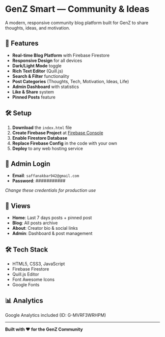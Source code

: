 # GenZ Smart — Community & Ideas

A modern, responsive community blog platform built for GenZ to share thoughts, ideas, and motivation.

## 🚀 Features

- **Real-time Blog Platform** with Firebase Firestore
- **Responsive Design** for all devices
- **Dark/Light Mode** toggle
- **Rich Text Editor** (Quill.js)
- **Search & Filter** functionality
- **Post Categories** (Thoughts, Tech, Motivation, Ideas, Life)
- **Admin Dashboard** with statistics
- **Like & Share** system
- **Pinned Posts** feature

## 🛠️ Setup

1. **Download** the `index.html` file
2. **Create Firebase Project** at [Firebase Console](https://console.firebase.google.com)
3. **Enable Firestore Database**
4. **Replace Firebase Config** in the code with your own
5. **Deploy** to any web hosting service

## 🔐 Admin Login

- **Email**: `saffanakbar942@gmail.com`
- **Password**:  ###########

*Change these credentials for production use*

## 📱 Views

- **Home**: Last 7 days posts + pinned post
- **Blog**: All posts archive
- **About**: Creator bio & social links
- **Admin**: Dashboard & post management

## 🛠️ Tech Stack

- HTML5, CSS3, JavaScript
- Firebase Firestore
- Quill.js Editor
- Font Awesome Icons
- Google Fonts

## 📊 Analytics

Google Analytics included (ID: G-MVRF3WRHPM)

---

**Built with ❤️ for the GenZ Community**

